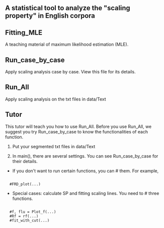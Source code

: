 A statistical tool to analyze the "scaling property" in English corpora
---------
## Fitting_MLE
A teaching material of maximum likelihood estimation (MLE).

## Run_case_by_case
Apply scaling analysis case by case. View this file for its details.

## Run_All
Apply scaling analysis on the txt files in data/Text

Tutor
------
This tutor will teach you how to use Run_All. Before you use Run_All, we suggest you try Run_case_by_case to know the functionalities of each function.

1. Put your segmented txt files in data/Text

2. In main(), there are several settings. You can see Run_case_by_case for their details.
* If you don't want to run certain functions, you can # them. For example, 
<pre><code>
  #FRD_plot(...)
</code></pre>
  
* Special cases: calculate SP and fitting scaling lines. You need to # three functions.
<pre><code>
  #f, flu = Plot_f(...)
  #Rf = rf(...)
  #fit_with_cut(...)
</code></pre>
